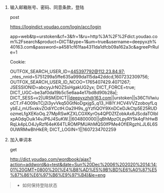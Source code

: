 1. 输入邮箱账号、密码、同意条款，登陆

   post

   https://logindict.youdao.com/login/acc/login

   app=web&tp=urstoken&cf=3&fr=1&ru=http%3A%2F%2Fdict.youdao.com%2Fsearch&product=DICT&type=1&um=true&username=deepyxzh%40163.com&password=a4581cf61faa4311da1dfcb09a162a3c&agreePrRule=1

   Cookie: 

   OUTFOX_SEARCH_USER_ID=445397792@112.23.84.97; _ntes_nnid=5751299a5ffe635a999da115da42ddcd,1607232309756; OUTFOX_SEARCH_USER_ID_NCOO=1765407429.4071267; JSESSIONID=abcyyJrNOZSsHgakUG2yx; DICT_FORCE=true; DICT_UGC=be3af0da19b5c5e6aa4e17bd8d90b28a|; DICT_SESS=v2|URSM|DICT||deepyxzh@163.com||urstoken||s36C1VlwiuoCT.rF4O09sTCj2i3yvVkq50GtNoDgxjgS_q13_H8IY.HCV4VVZzoboyfLqybEJ_mU5vxkvZOdiYCctH.Oa2IH9s_gYzfiQOY9XnDCeDJkCtp5E25RUDozmeLfgXEKoOq.27MpRSwKZXLCGXKyrOs4QPDZfZobkAx6JScdaTOlblxpA0dqOuik14vJP6J4SuKW.||604800000||qBhMpzOLpyRY5k4qFhHwBRqLk4pLO4JyRzf64eK64TLROMPMUAhMQS0lfPMe4OflERgzhLJL6L6S0UWRMwBhHkER; DICT_LOGIN=1||1607234702259

   

2. 加入单词本

   get

   http://dict.youdao.com/wordbook/ajax?action=addword&q=test&date=Sun%20Dec%2006%202020%2014:14:01%20GMT+0800%20(%E4%B8%AD%E5%9B%BD%E6%A0%87%E5%87%86%E6%97%B6%E9%97%B4)&le=eng

> - 如何保持登陆状态
